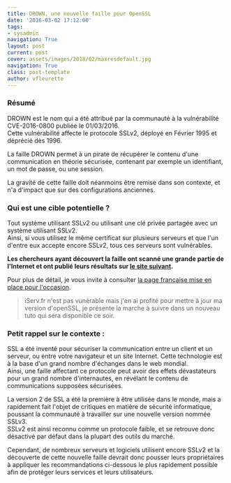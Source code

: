 ```yaml
---
title: DROWN, une nouvelle faille pour OpenSSL
date: '2016-03-02 17:12:00'
tags:
- sysadmin
navigation: True
layout: post
current: post
cover: assets/images/2018/02/maxresdefault.jpg
navigation: True
class: post-template
author: vfleurette
---
```


### Résumé

DROWN est le nom qui a été attribué par la communauté à la vulnérabilité CVE-2016-0800 publiée le 01/03/2016.  
Cette vulnérabilité affecte le protocole SSLv2, déployé en Février 1995 et déprécié dès 1996.

La faille DROWN permet à un pirate de récupérer le contenu d'une communication en théorie sécurisée, contenant par exemple un identifiant, un mot de passe, ou une session.

La gravité de cette faille doit néanmoins être remise dans son contexte, et n'a d'impact que sur des configurations anciennes.

### Qui est une cible potentielle ?

Tout système utilisant SSLv2 ou utilisant une clé privée partagée avec un système utilisant SSLv2.  
Ainsi, si vous utilisez le même certificat sur plusieurs serveurs et que l'un d'entre eux accepte encore SSLv2, tous ces serveurs sont vulnérables.

**Les chercheurs ayant découvert la faille ont scanné une grande partie de l'Internet et ont publié leurs résultats sur [le site suivant](https://test.drownattack.com/).**

Pour plus de détail, je vous invite à consulter [la page française mise en place pour l'occasion](https://www.drown.fr/).

> iServ.fr n'est pas vunérable mais j'en ai profité pour mettre à jour ma version d'openSSL, je présente la marche à suivre dans un nouveau tuto qui sera disponible ce soir.

### Petit rappel sur le contexte :

SSL a été inventé pour sécuriser la communication entre un client et un serveur, ou entre votre navigateur et un site Internet. Cette technologie est à la base d'un grand nombre d'échanges dans le web mondial.  
Ainsi, une faille affectant ce protocole peut avoir des effets dévastateurs pour un grand nombre d'internautes, en révélant le contenu de communications supposées sécurisées.

La version 2 de SSL a été la première à être utilisée dans le monde, mais a rapidement fait l'objet de critiques en matière de sécurité informatique, poussant la communauté à travailler sur une nouvelle version nommée SSLv3.  
SSLv2 est ainsi reconnu comme un protocole faible, et se retrouve donc désactivé par défaut dans la plupart des outils du marché.

Cependant, de nombreux serveurs et logiciels utilisent encore SSLv2 et la découverte de cette nouvelle faille devrait donc pousser leurs propriétaires à appliquer les recommandations ci-dessous le plus rapidement possible afin de protéger leurs services et leurs utilisateurs.